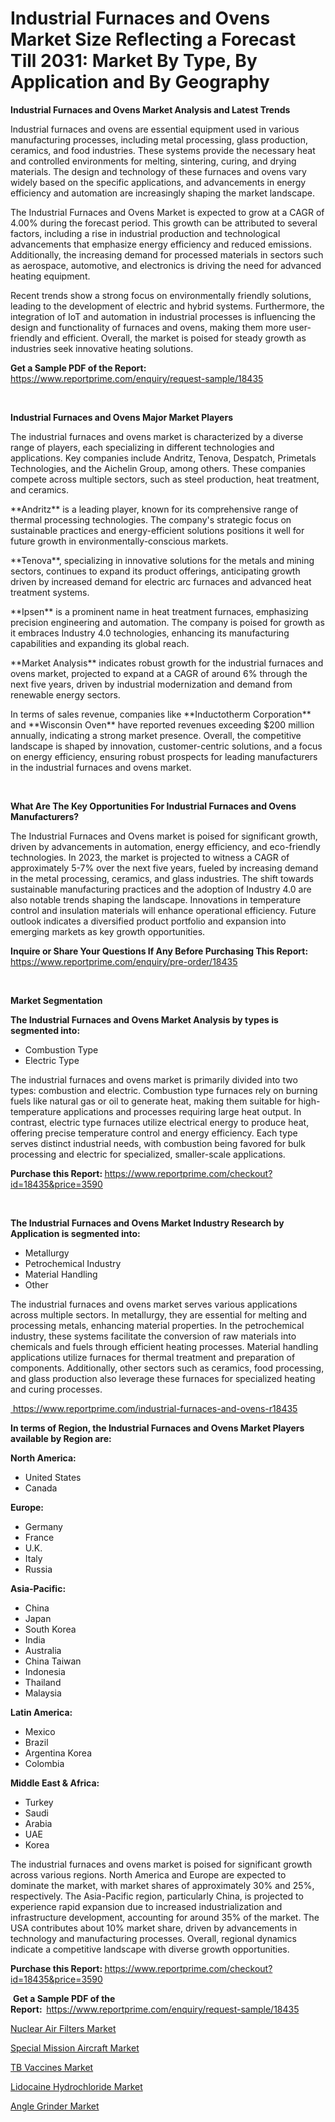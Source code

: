 <p><h1>Industrial Furnaces and Ovens Market Size Reflecting a Forecast Till 2031: Market By Type, By Application and By Geography</h1></p><p><strong>Industrial Furnaces and Ovens Market Analysis and Latest Trends</strong></p>
<p><p>Industrial furnaces and ovens are essential equipment used in various manufacturing processes, including metal processing, glass production, ceramics, and food industries. These systems provide the necessary heat and controlled environments for melting, sintering, curing, and drying materials. The design and technology of these furnaces and ovens vary widely based on the specific applications, and advancements in energy efficiency and automation are increasingly shaping the market landscape.</p><p>The Industrial Furnaces and Ovens Market is expected to grow at a CAGR of 4.00% during the forecast period. This growth can be attributed to several factors, including a rise in industrial production and technological advancements that emphasize energy efficiency and reduced emissions. Additionally, the increasing demand for processed materials in sectors such as aerospace, automotive, and electronics is driving the need for advanced heating equipment. </p><p>Recent trends show a strong focus on environmentally friendly solutions, leading to the development of electric and hybrid systems. Furthermore, the integration of IoT and automation in industrial processes is influencing the design and functionality of furnaces and ovens, making them more user-friendly and efficient. Overall, the market is poised for steady growth as industries seek innovative heating solutions.</p></p>
<p><strong>Get a Sample PDF of the Report:&nbsp;</strong> <a href="https://www.reportprime.com/enquiry/request-sample/18435?utm_campaign=9&utm_medium=2&utm_source=Github&utm_content=ia&utm_term=21112024&utm_id=industrial-furnaces-and-ovens">https://www.reportprime.com/enquiry/request-sample/18435</a></p>
<p>&nbsp;</p>
<p><strong>Industrial Furnaces and Ovens Major Market Players</strong></p>
<p><p>The industrial furnaces and ovens market is characterized by a diverse range of players, each specializing in different technologies and applications. Key companies include Andritz, Tenova, Despatch, Primetals Technologies, and the Aichelin Group, among others. These companies compete across multiple sectors, such as steel production, heat treatment, and ceramics.</p><p>**Andritz** is a leading player, known for its comprehensive range of thermal processing technologies. The company's strategic focus on sustainable practices and energy-efficient solutions positions it well for future growth in environmentally-conscious markets. </p><p>**Tenova**, specializing in innovative solutions for the metals and mining sectors, continues to expand its product offerings, anticipating growth driven by increased demand for electric arc furnaces and advanced heat treatment systems.</p><p>**Ipsen** is a prominent name in heat treatment furnaces, emphasizing precision engineering and automation. The company is poised for growth as it embraces Industry 4.0 technologies, enhancing its manufacturing capabilities and expanding its global reach.</p><p>**Market Analysis** indicates robust growth for the industrial furnaces and ovens market, projected to expand at a CAGR of around 6% through the next five years, driven by industrial modernization and demand from renewable energy sectors.</p><p>In terms of sales revenue, companies like **Inductotherm Corporation** and **Wisconsin Oven** have reported revenues exceeding $200 million annually, indicating a strong market presence. Overall, the competitive landscape is shaped by innovation, customer-centric solutions, and a focus on energy efficiency, ensuring robust prospects for leading manufacturers in the industrial furnaces and ovens market.</p></p>
<p>&nbsp;</p>
<p><strong>What Are The Key Opportunities For Industrial Furnaces and Ovens Manufacturers?</strong></p>
<p><p>The Industrial Furnaces and Ovens market is poised for significant growth, driven by advancements in automation, energy efficiency, and eco-friendly technologies. In 2023, the market is projected to witness a CAGR of approximately 5-7% over the next five years, fueled by increasing demand in the metal processing, ceramics, and glass industries. The shift towards sustainable manufacturing practices and the adoption of Industry 4.0 are also notable trends shaping the landscape. Innovations in temperature control and insulation materials will enhance operational efficiency. Future outlook indicates a diversified product portfolio and expansion into emerging markets as key growth opportunities.</p></p>
<p><strong>Inquire or Share Your Questions If Any Before Purchasing This Report:</strong> <a href="https://www.reportprime.com/enquiry/pre-order/18435?utm_campaign=9&utm_medium=2&utm_source=Github&utm_content=ia&utm_term=21112024&utm_id=industrial-furnaces-and-ovens">https://www.reportprime.com/enquiry/pre-order/18435</a></p>
<p>&nbsp;</p>
<p><strong>Market Segmentation</strong></p>
<p><strong>The Industrial Furnaces and Ovens Market Analysis by types is segmented into:</strong></p>
<p><ul><li>Combustion Type</li><li>Electric Type</li></ul></p>
<p><p>The industrial furnaces and ovens market is primarily divided into two types: combustion and electric. Combustion type furnaces rely on burning fuels like natural gas or oil to generate heat, making them suitable for high-temperature applications and processes requiring large heat output. In contrast, electric type furnaces utilize electrical energy to produce heat, offering precise temperature control and energy efficiency. Each type serves distinct industrial needs, with combustion being favored for bulk processing and electric for specialized, smaller-scale applications.</p></p>
<p><strong>Purchase this Report:&nbsp;</strong><a href="https://www.reportprime.com/checkout?id=18435&price=3590&utm_campaign=9&utm_medium=2&utm_source=Github&utm_content=ia&utm_term=21112024&utm_id=industrial-furnaces-and-ovens">https://www.reportprime.com/checkout?id=18435&price=3590</a></p>
<p>&nbsp;</p>
<p><strong>The Industrial Furnaces and Ovens Market Industry Research by Application is segmented into:</strong></p>
<p><ul><li>Metallurgy</li><li>Petrochemical Industry</li><li>Material Handling</li><li>Other</li></ul></p>
<p><p>The industrial furnaces and ovens market serves various applications across multiple sectors. In metallurgy, they are essential for melting and processing metals, enhancing material properties. In the petrochemical industry, these systems facilitate the conversion of raw materials into chemicals and fuels through efficient heating processes. Material handling applications utilize furnaces for thermal treatment and preparation of components. Additionally, other sectors such as ceramics, food processing, and glass production also leverage these furnaces for specialized heating and curing processes.</p></p>
<p><a href="https://www.reportprime.com/industrial-furnaces-and-ovens-r18435?utm_campaign=9&utm_medium=2&utm_source=Github&utm_content=ia&utm_term=21112024&utm_id=industrial-furnaces-and-ovens">&nbsp;https://www.reportprime.com/industrial-furnaces-and-ovens-r18435</a></p>
<p><strong>In terms of Region, the Industrial Furnaces and Ovens Market Players available by Region are:</strong></p>
<p>
    <p> <strong> North America: </strong>
        <ul>
            <li>United States</li>
            <li>Canada</li>
        </ul>
        </p> 
    <p> <strong> Europe: </strong>
        <ul>
            <li>Germany</li>
            <li>France</li>
            <li>U.K.</li>
            <li>Italy</li>
            <li>Russia</li>
        </ul>
        </p> 
    <p> <strong> Asia-Pacific: </strong>
        <ul>
            <li>China</li>
            <li>Japan</li>
            <li>South Korea</li>
            <li>India</li>
            <li>Australia</li>
            <li>China Taiwan</li>
            <li>Indonesia</li>
            <li>Thailand</li>
            <li>Malaysia</li>
        </ul>
        </p> 
    <p> <strong> Latin America: </strong>
        <ul>
            <li>Mexico</li>
            <li>Brazil</li>
            <li>Argentina Korea</li>
            <li>Colombia</li>
        </ul>
        </p> 
    <p> <strong> Middle East & Africa: </strong>
        <ul>
            <li>Turkey</li>
            <li>Saudi</li>
            <li>Arabia</li>
            <li>UAE</li>
            <li>Korea</li>
        </ul>
    </p>
    </p>
<p><p>The industrial furnaces and ovens market is poised for significant growth across various regions. North America and Europe are expected to dominate the market, with market shares of approximately 30% and 25%, respectively. The Asia-Pacific region, particularly China, is projected to experience rapid expansion due to increased industrialization and infrastructure development, accounting for around 35% of the market. The USA contributes about 10% market share, driven by advancements in technology and manufacturing processes. Overall, regional dynamics indicate a competitive landscape with diverse growth opportunities.</p></p>
<p><strong>Purchase this Report: </strong><a href="https://www.reportprime.com/checkout?id=18435&price=3590&utm_campaign=9&utm_medium=2&utm_source=Github&utm_content=ia&utm_term=21112024&utm_id=industrial-furnaces-and-ovens">https://www.reportprime.com/checkout?id=18435&price=3590</a></p>
<p>&nbsp;<strong>Get a Sample PDF of the Report:&nbsp;&nbsp;</strong><a href="https://www.reportprime.com/enquiry/request-sample/18435?utm_campaign=9&utm_medium=2&utm_source=Github&utm_content=ia&utm_term=21112024&utm_id=industrial-furnaces-and-ovens">https://www.reportprime.com/enquiry/request-sample/18435</a></p>
<p><strong></strong></p>
<p><p><a href="https://www.linkedin.com/pulse/nuclear-air-filters-market-report-marketanalysis-betterdecision-making-o37nc?utm_campaign=9&utm_medium=2&utm_source=Github&utm_content=ia&utm_term=21112024&utm_id=industrial-furnaces-and-ovens">Nuclear Air Filters Market</a></p><p><a href="https://www.linkedin.com/pulse/forecasted-growth-special-mission-aircraft-market-analyzing-fv0oc?utm_campaign=9&utm_medium=2&utm_source=Github&utm_content=ia&utm_term=21112024&utm_id=industrial-furnaces-and-ovens">Special Mission Aircraft Market</a></p><p><a href="https://issuu.com/reportprime-2/docs/tb-vaccines-market-size-2030.pptx_24ab7117c45f02?utm_campaign=9&utm_medium=2&utm_source=Github&utm_content=ia&utm_term=21112024&utm_id=industrial-furnaces-and-ovens">TB Vaccines Market</a></p><p><a href="https://issuu.com/reportprime-2/docs/lidocaine-hydrochloride-market-size_061c4c4cff601f?utm_campaign=9&utm_medium=2&utm_source=Github&utm_content=ia&utm_term=21112024&utm_id=industrial-furnaces-and-ovens">Lidocaine Hydrochloride Market</a></p><p><a href="https://github.com/hgf64gh/Market-Research-Report-List-1/blob/main/angle-grinder-market.md?utm_campaign=9&utm_medium=2&utm_source=Github&utm_content=ia&utm_term=21112024&utm_id=industrial-furnaces-and-ovens">Angle Grinder Market</a></p></p>